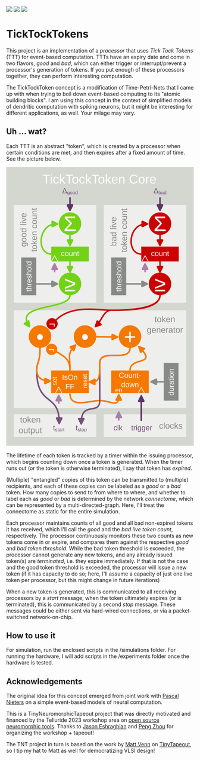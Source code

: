 ![](../../workflows/gds/badge.svg) ![](../../workflows/docs/badge.svg) ![](../../workflows/test/badge.svg)

# TickTockTokens
This project is an implementation of a *processor* that uses *Tick Tock Tokens* (TTT) for event-based computation.
TTTs have an expiry date and come in two flavors, *good* and *bad*, which can either trigger or interrupt/prevent a processor's generation of tokens.
If you put enough of these processors together, they can perform interesting computation.

The TickTockToken concept is a modification of Time-Petri-Nets that I came up with when trying to boil down event-based computing to its "atomic building blocks". I am using this concept in the context of simplified models of dendritic computation with spiking neurons, but it might be interesting for different applications, as well.
Your milage may vary.

## Uh ... wat?

Each TTT is an abstract "token", which is created by a processor when certain conditions are met, and then expires after a fixed amount of time. See the picture below.

![Logic implemented by a TickTockToken Processor.](event_processor.svg)

The lifetime of each token is tracked by a timer within the issuing processor, which begins counting down once a token is generated. When the timer runs out (or the token is otherwise terminated), I say that token has *expired*.

(Multiple) "entangled" copies of this token can be transmitted to (multiple) recipients, and each of these copies can be labeled as a *good* or a *bad* token. 
How many copies to send to from where to where, and whether to label each as *good* or *bad* is determined by the network *connectome*, which can be represented by a multi-directed-graph. 
Here, I'll treat the connectome as static for the entire simulation.

Each processor maintains counts of all good and all bad non-expired tokens it has received, which I'll call the *good* and the *bad live token count*, respectively.
The processor continuously monitors these two counts as new tokens come in or expire, and compares them against the respective *good* and *bad token threshold*.
While the bad token threshold is exceeded, the processor cannot generate any new tokens, and any already issued token(s) are *terminated*, i.e. they expire immediately.
If that is not the case and the good token threshold is exceeded, the processor will issue a new token (if it has capacity to do so; here, I'll assume a capacity of just one live token per processor, but this might change in future iterations)

When a new token is generated, this is communicated to all receiving processors by a *start* message; when the token ultimately expires (or is terminated), this is communicated by a second *stop* message.
These messages could be either sent via hard-wired connections, or via a packet-switched network-on-chip.

## How to use it
For simulation, run the enclosed scripts in the /simulations folder.
For running the hardware, I will add scripts in the /experiments folder once the hardware is tested.

## Acknowledgements
The original idea for this concept emerged from joint work with [Pascal Nieters](https://scholar.google.com/citations?user=Bl2wxiQAAAAJ&hl=en) on a simple event-based models of neural computation.

This is a TinyNeuromorphicTapeout project that was directly motivated and financed by the Telluride 2023 workshop area on 
[open source neuromorphic tools](https://sites.google.com/view/telluride-2023/topic-areas/osn23-open-source-neuromorphic-hardware-software-and-wetware).
Thanks to [Jason Eshraghian](https://www.jasoneshraghian.com/) and [Peng Zhou](https://pengzhou.sites.ucsc.edu/) for organizing the workshop + tapeout!

The TNT project in turn is based on the work by [Matt Venn](https://twitter.com/matthewvenn) on [TinyTapeout](), so I tip my hat to Matt as well for democratizing VLSI design!
